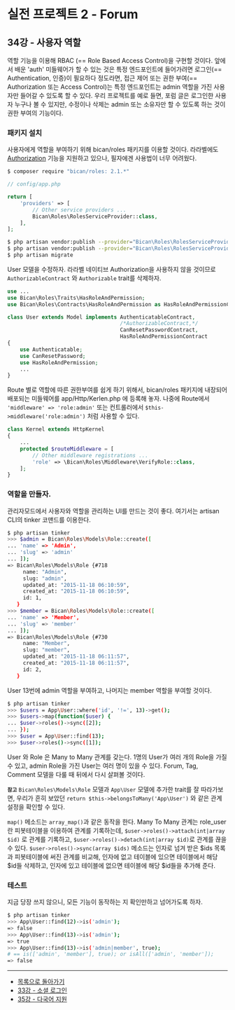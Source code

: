 # 실전 프로젝트 2 - Forum

## 34강 - 사용자 역할

역할 기능을 이용해 RBAC (== Role Based Access Control)을 구현할 것이다. 앞에서 배운 'auth' 미들웨어가 할 수 있는 것은 특정 엔드포인트에 들어가려면 로그인(== Authentication, 인증)이 필요하다 정도라면, 접근 제어 또는 권한 부여(== Authorization 또는 Access Control)는 특정 엔드포인트는 admin 역할을 가진 사용자만 들어갈 수 있도록 할 수 있다. 우리 프로젝트를 예로 들면, 포럼 글은 로그인한 사용자 누구나 볼 수 있지만, 수정이나 삭제는 admin 또는 소유자만 할 수 있도록 하는 것이 권한 부여의 기능이다. 

### 패키지 설치

사용자에게 역할을 부여하기 위해 bican/roles 패키지를 이용할 것이다. 라라벨에도 [Authorization](http://laravel.com/docs/5.1/authorization) 기능을 지원하고 있으나, 필자에겐 사용법이 너무 어려웠다.
 
```bash
$ composer require "bican/roles: 2.1.*"
```

```php
// config/app.php

return [
    'providers' => [
        // Other service providers ...
        Bican\Roles\RolesServiceProvider::class,
    ],
];
```

```bash
$ php artisan vendor:publish --provider="Bican\Roles\RolesServiceProvider" --tag=config
$ php artisan vendor:publish --provider="Bican\Roles\RolesServiceProvider" --tag=migrations
$ php artisan migrate
```

User 모델을 수정하자. 라라벨 네이티브 Authorization을 사용하지 않을 것이므로 `AuthorizableContract` 와 `Authorizable` trait를 삭제하자.

```php
use ...
use Bican\Roles\Traits\HasRoleAndPermission;
use Bican\Roles\Contracts\HasRoleAndPermission as HasRoleAndPermissionContract;

class User extends Model implements AuthenticatableContract,
                                    /*AuthorizableContract,*/
                                    CanResetPasswordContract,
                                    HasRoleAndPermissionContract
{
    use Authenticatable;
    use CanResetPassword;
    use HasRoleAndPermission;
    ...
}
```

Route 별로 역할에 따른 권한부여를 쉽게 하기 위해서, bican/roles 패키지에 내장되어 배포되는 미들웨어를 app/Http/Kerlen.php 에 등록해 놓자. 나중에 Route에서 `'middleware' => 'role:admin'` 또는 컨트롤러에서 `$this->middleware('role:admin')` 처럼 사용할 수 있다.
 
```php
class Kernel extends HttpKernel
{
    ...
    protected $routeMiddleware = [
        // Other middleware registrations ...
        'role' => \Bican\Roles\Middleware\VerifyRole::class,
    ];
}
```

### 역할을 만들자.

관리자모드에서 사용자와 역할을 관리하는 UI를 만드는 것이 좋다. 여기서는 artisan CLI의 tinker 코맨드를 이용한다.

```bash
$ php artisan tinker
>>> $admin = Bican\Roles\Models\Role::create([
... 'name' => 'Admin',
... 'slug' => 'admin'
... ]);
=> Bican\Roles\Models\Role {#718
     name: "Admin",
     slug: "admin",
     updated_at: "2015-11-18 06:10:59",
     created_at: "2015-11-18 06:10:59",
     id: 1,
   }
>>> $member = Bican\Roles\Models\Role::create([
... 'name' => 'Member',
... 'slug' => 'member'
... ]);
=> Bican\Roles\Models\Role {#730
     name: "Member",
     slug: "member",
     updated_at: "2015-11-18 06:11:57",
     created_at: "2015-11-18 06:11:57",
     id: 2,
   }
```

User 13번에 admin 역할을 부여하고, 나머지는 member 역할을 부여할 것이다. 

```bash
$ php artisan tinker
>>> $users = App\User::where('id', '!=', 13)->get();
>>> $users->map(function($user) {
... $user->roles()->sync([2]);
... });
>>> $user = App\User::find(13);
>>> $user->roles()->sync([1]);
```

User 와 Role 은 Many to Many 관계를 갖는다. 1명의 User가 여러 개의 Role을 가질 수 있고, admin Role을 가진 User는 여러 명이 있을 수 있다. Forum, Tag, Comment 모델을 다룰 때 뒤에서 다시 살펴볼 것이다. 

**`참고`** `Bican\Roles\Models\Role` 모델과 `App\User` 모델에 추가한 trait를 잘 따라가보면, 우리가 흔히 보았던 `return $this->belongsToMany('App\User')` 와 같은 관계 설정을 확인할 수 있다.

`map()` 메소드는 `array_map()`과 같은 동작을 한다. Many To Many 관계는 role_user 란 피봇테이블을 이용하여 관계를 기록하는데, `$user->roles()->attach(int|array $id)` 로 관계를 기록하고, `$user->roles()->detach(int|array $id)`로 관계를 끊을 수 있다. `$user->roles()->sync(array $ids)` 메소드는 인자로 넘겨 받은 $ids 목록과 피봇테이블에 써진 관계를 비교해, 인자에 없고 테이블에 있으면 테이블에서 해당 $id들 삭제하고, 인자에 있고 테이블에 없으면 테이블에 해당 $id들을 추가해 준다.
  
### 테스트

지금 당장 쓰지 않으니, 모든 기능이 동작하는 지 확인만하고 넘어가도록 하자.

```bash
$ php artisan tinker
>>> App\User::find(12)->is('admin'); 
=> false
>>> App\User::find(13)->is('admin');
=> true
>>> App\User::find(13)->is('admin|member', true); 
# == is(['admin', 'member'], true); or isAll(['admin', 'member']);
=> false
```

---

- [목록으로 돌아가기](../readme.md)
- [33강 - 소셜 로그인](33-social-login.md)
- [35강 - 다국어 지원](35-locale.md)

